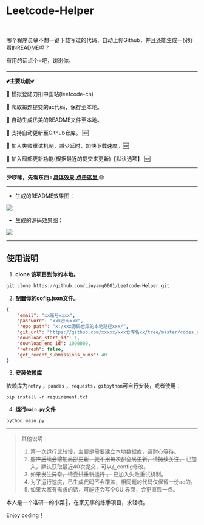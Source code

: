 # Leetcode-Helper 

<p> 
<img src="https://badgen.net/badge/Coder/Mr.Liu/red?icon=github" alt="">
<img src="https://badgen.net/badge/Python/3.7.6/yellow?" alt="">
<img src="https://badgen.net/badge/pandas/1.0.1/green?" alt="">
<img src="https://badgen.net/badge/requests/2.22.0/blue?" alt="">
</p>



哪个程序员😁不想一键下载写过的代码，自动上传Github，并且还能生成一份好看的README呢？

有用的话点个⭐吧，谢谢你。


<hr>


**💕主要功能💕**

🍉 模拟登陆力扣中国站(leetcode-cn)

🍉 爬取每题提交的ac代码，保存至本地。

🍉 自动生成优美的README文件至本地。

🍉 支持自动更新至Github仓库。 🆕

🍉 加入失败重试机制，减少延时，加快下载速度。🆕

🍉 加入局部更新功能(根据最近的提交来更新)【默认选项】 🆕



<hr>


**少啰嗦，先看东西 :   [具体效果,点击这里 ](https://github.com/Liuyang0001/LeetCode_By_Python)** 😃 

<hr>



- 生成的README效果图：

![](https://gitee.com/liuyang0001/blogimage/raw/master/img/20200613133201.png)



- 生成的源码效果图：

![](https://gitee.com/liuyang0001/blogimage/raw/master/img/20200619174224.png)



<hr>

## 使用说明

1. **clone 该项目到你的本地。**

```python
git clone https://github.com/Liuyang0001/Leetcode-Helper.git
```

2. **配置你的cofig.json文件。**

```json
{
    "email": "xx账号xxxx",
    "password": "xxx密码xxx",
    "repo_path": "x:/xxx源码仓库的本地路径xxx/",
    "git_url": "https://github.com/xxxxx/xxx仓库名xx/tree/master/codes_auto/",
    "download_start_id": 1, 
    "download_end_id": 1000000,
    "refresh": false,
    "get_recent_submissions_nums": 40
}
```

3. **安装依赖库**

依赖库为`retry` ，`pandas` ，`requests`，`gitpython`可自行安装，或者使用：

```
pip install -r requirement.txt
```

4. **运行`main.py`文件**

```
python main.py
```



<hr>

> 其他说明：
>
> 1. 第一次运行比较慢，主要是需要建立本地数据库，请耐心等待。
> 2. ~~题库后续会增加局部更新，就不用每次都全局更新，请持续关注。~~ 已加入，默认获取最近40次提交，可以在config修改。
> 3. ~~如果发生异常，请尝试重新运行 。~~   已加入失败重试机制。
> 4. 为了运行速度，已生成代码不会覆盖，相同题的代码仅保留一份ac的。
> 5. 如果大家有需求的话，可能还会写个GUI界面，会更直观一点。




本人是一个准研一的小菜🐔，在家无事的练手项目，求轻喷。

Enjoy coding！


